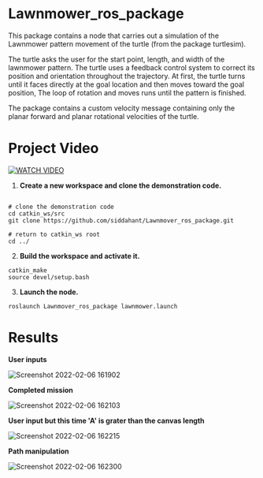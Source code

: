 # Lawnmower_ros_package

This package contains a node that carries out a simulation of the Lawnmower pattern movement of the turtle (from the package turtlesim).

The turtle asks the user for the start point, length, and width of the lawnmower pattern.
The turtle uses a feedback control system to correct its position and orientation throughout the trajectory. At first, the turtle turns until it faces directly at the goal location and then moves toward the goal position, The loop of rotation and moves runs until the pattern is finished. 

The package contains a custom velocity message containing only the planar forward and planar rotational velocities of the turtle.
# Project Video 
[![WATCH VIDEO](https://img.youtube.com/vi/YRq0E-wzZAw/0.jpg)](https://www.youtube.com/watch?v=YRq0E-wzZAw)

1. **Create a new workspace and clone the demonstration code.**
```

# clone the demonstration code
cd catkin_ws/src
git clone https://github.com/siddahant/Lawnmover_ros_package.git

# return to catkin_ws root
cd ../ 
```
2. **Build the workspace and activate it.**
```
catkin_make
source devel/setup.bash
```
3. **Launch the node.**
```
roslaunch Lawnmover_ros_package lawnmower.launch
```
# Results 
**User inputs**

![Screenshot 2022-02-06 161902](https://user-images.githubusercontent.com/44742647/152705970-220e0305-42fd-4c5b-8461-d4de1880bf99.png)


**Completed mission**

![Screenshot 2022-02-06 162103](https://user-images.githubusercontent.com/44742647/152705979-cbaf1f2b-06a5-4f5a-a10f-587540fdcd42.png)


**User input but this time 'A' is grater than the canvas length**

![Screenshot 2022-02-06 162215](https://user-images.githubusercontent.com/44742647/152706004-c666a473-d694-4c7d-8573-6b747e2b9cb4.png)


**Path manipulation**

![Screenshot 2022-02-06 162300](https://user-images.githubusercontent.com/44742647/152706043-a70cb7aa-d43c-44e1-91d1-a668ad033a9a.png)





